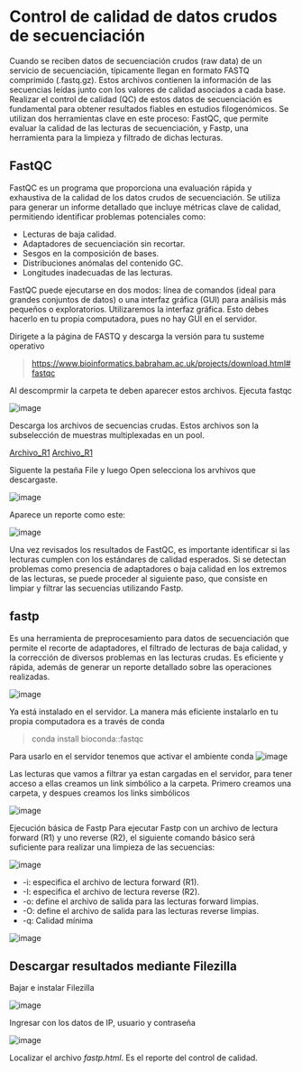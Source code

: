 # Control de calidad de datos crudos de secuenciación 

Cuando se reciben datos de secuenciación crudos (raw data) de un servicio de secuenciación, típicamente llegan en formato FASTQ comprimido (.fastq.gz). 
Estos archivos contienen la información de las secuencias leídas junto con los valores de calidad asociados a cada base.
Realizar el control de calidad (QC) de estos datos de secuenciación es fundamental para obtener resultados fiables 
en estudios filogenómicos. Se utilizan dos herramientas  clave en este proceso: FastQC, que permite evaluar 
la calidad de las lecturas de secuenciación, y Fastp, una herramienta para la limpieza y filtrado de dichas lecturas. 

## FastQC

FastQC es un programa que proporciona una evaluación rápida y exhaustiva de la calidad de los datos crudos de secuenciación. 
Se utiliza para generar un informe detallado que incluye métricas clave de calidad, permitiendo identificar problemas potenciales como:

+ Lecturas de baja calidad.
+ Adaptadores de secuenciación sin recortar.
+ Sesgos en la composición de bases.
+ Distribuciones anómalas del contenido GC.
+ Longitudes inadecuadas de las lecturas.

FastQC puede ejecutarse en dos modos: línea de comandos (ideal para grandes conjuntos de datos) o una interfaz gráfica (GUI) para análisis más pequeños o exploratorios.
Utilizaremos la interfaz gráfica. Esto debes hacerlo en tu propia computadora, pues no hay GUI en el servidor.  

Dirigete a la página de FASTQ y descarga la versión para tu susteme operativo
> https://www.bioinformatics.babraham.ac.uk/projects/download.html#fastqc

Al descomprmir la carpeta te deben aparecer estos archivos. Ejecuta fastqc

![image](https://github.com/user-attachments/assets/d9a731eb-1f2e-4a1a-aa47-3deccf65cc19)

Descarga los archivos de secuencias crudas. Estos archivos son la subselección de muestras multiplexadas en un pool.  

[Archivo_R1](ddrad/sub_Vlad_1_S8_R1_001.fastq.gz)
[Archivo_R1](ddrad/sub_Vlad_1_S8_R2_001.fastq.gz)

Siguente la pestaña File y luego Open selecciona los arvhivos que descargaste. 

![image](https://github.com/user-attachments/assets/11f21f27-1f26-4486-bf78-2f42c253072d)

Aparece un reporte como este:

![image](https://github.com/user-attachments/assets/e778ce13-42b8-49b9-b4d2-4800498f534f)

Una vez revisados los resultados de FastQC, es importante identificar si las lecturas cumplen con los estándares de calidad esperados.
Si se detectan problemas como presencia de adaptadores o baja calidad en los extremos de las lecturas, se puede proceder al siguiente paso, 
que consiste en limpiar y filtrar las secuencias utilizando Fastp.

## fastp 

Es una herramienta de preprocesamiento para datos de secuenciación que permite el recorte de adaptadores, el filtrado de lecturas de baja calidad, 
y la corrección de diversos problemas en las lecturas crudas. Es eficiente y rápida, además de generar un reporte detallado sobre las operaciones realizadas.

![image](https://github.com/user-attachments/assets/7ae390bb-a4a1-4a42-be06-f9e3f091b510)


Ya está instalado en el servidor. La manera más eficiente instalarlo en tu propia computadora es a través de conda
> conda install bioconda::fastqc

Para usarlo en el servidor tenemos que activar el ambiente conda
![image](https://github.com/user-attachments/assets/9ec2caf7-d953-4949-901a-a01de234e1f3)

Las lecturas que vamos a filtrar ya estan cargadas en el servidor, para tener acceso a ellas creamos un link simbólico a la carpeta. Primero creamos una carpeta,
y despues creamos los links simbólicos

![image](https://github.com/user-attachments/assets/23fb40bc-7c13-474a-a8b9-f36475858a64)


Ejecución básica de Fastp
Para ejecutar Fastp con un archivo de lectura forward (R1) y uno reverse (R2), el siguiente comando básico será suficiente para realizar una limpieza de las secuencias:

![image](https://github.com/user-attachments/assets/85a83080-f0db-4ffc-a0b2-a6c30341afc4)


+ -i: especifica el archivo de lectura forward (R1). 
+ -I: especifica el archivo de lectura reverse (R2). 
+ -o: define el archivo de salida para las lecturas forward limpias. 
+ -O: define el archivo de salida para las lecturas reverse limpias. 
+ -q: Calidad mínima


![image](https://github.com/user-attachments/assets/f662aa1a-d061-499b-9960-14c9d2738f4a)

## Descargar resultados mediante Filezilla

Bajar e instalar Filezilla

![image](https://github.com/user-attachments/assets/37576af7-d65e-4b7c-9697-51b481aaa4dc)

Ingresar con los datos de IP, usuario y contraseña

![image](https://github.com/user-attachments/assets/48ca7164-ffb8-4322-8e5c-342e75e88ef7)

Localizar el archivo _fastp.html_. Es el reporte del control de calidad.


